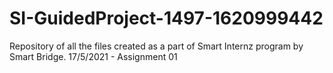 # SI-GuidedProject-1497-1620999442



Repository of all the files created as a part of Smart Internz program by Smart Bridge. 
17/5/2021 - Assignment 01
